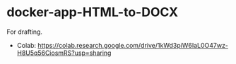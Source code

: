 # docker-app-HTML-to-DOCX
For drafting.

- Colab: https://colab.research.google.com/drive/1kWd3piW6IaL0O47wz-H8U5q56CiosmRS?usp=sharing
